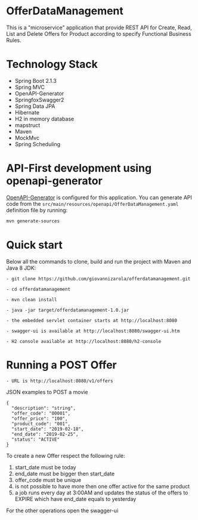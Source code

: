 # OfferDataManagement

This is a "microservice" application that provide REST API for Create, Read, List and Delete Offers for Product according to specify Functional Business Rules.

# Technology Stack

 - Spring Boot 2.1.3
 - Spring MVC
 - OpenAPI-Generator
 - SpringfoxSwagger2
 - Spring Data JPA
 - Hibernate
 - H2 in memory database
 - mapstruct
 - Maven
 - MockMvc 
 - Spring Scheduling
 
# API-First development using openapi-generator

[OpenAPI-Generator]() is configured for this application. You can generate API code from the `src/main/resources/openapi/OfferDataManagement.yaml` definition file by running:

```bash
mvn generate-sources
```


# Quick start
Below all the commands to clone, build and run the project with Maven and Java 8 JDK:

	- git clone https://github.com/giovannizarola/offerdatamanagement.git
	
	- cd offerdatamanagement
	
	- mvn clean install
	
	- java -jar target/offerdatamanagement-1.0.jar
	
	- the embedded servlet container starts at http://localhost:8080
	
	- swagger-ui is available at http://localhost:8080/swagger-ui.htm
	
	- H2 console available at http://localhost:8080/h2-console
	
# Running a POST Offer

	- URL is http://localhost:8080/v1/offers   
	
JSON examples to POST a movie
```
{  
  "description": "string",
  "offer_code": "00001",
  "offer_price": "100",
  "product_code": "001",
  "start_date": "2019-02-18",
  "end_date": "2019-02-25",
  "status": "ACTIVE"
}
```

To create a new Offer respect the following rule:
1) start_date must be today
2) end_date must be bigger then start_date
3) offer_code must be unique
4) is not possible to have more then one offer active for the same product
5) a job runs every day at 3:00AM and updates the status of the offers to EXPIRE which have end_date equals to yesterday


For the other operations open the swagger-ui

 
	